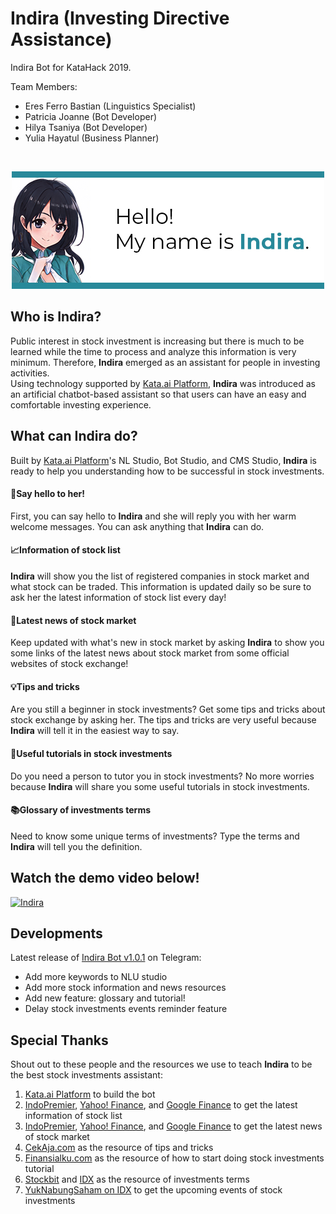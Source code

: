 # Indira (Investing Directive Assistance)
Indira Bot for KataHack 2019.

Team Members:
- Eres Ferro Bastian (Linguistics Specialist)
- Patricia Joanne (Bot Developer)
- Hilya Tsaniya (Bot Developer)
- Yulia Hayatul (Business Planner)

</br>
<p align="center">
  <img src="https://github.com/realicejoanne/indira-dev/blob/master/IndiraIntro.jpg">
</p>

## Who is Indira?
Public interest in stock investment is increasing but there is much to be learned while the time to process and analyze this information is very minimum. Therefore, **Indira** emerged as an assistant for people in investing activities.\
Using technology supported by [Kata.ai Platform](https://platform.kata.ai), **Indira** was introduced as an artificial chatbot-based assistant so that users can have an easy and comfortable investing experience.

## What can Indira do?
Built by [Kata.ai Platform](https://platform.kata.ai)'s NL Studio, Bot Studio, and CMS Studio, **Indira** is ready to help you understanding how to be successful in stock investments.

#### 🙋Say hello to her!
First, you can say hello to **Indira** and she will reply you with her warm welcome messages. You can ask anything that **Indira** can do.

#### 📈Information of stock list
**Indira** will show you the list of registered companies in stock market and what stock can be traded. This information is updated daily so be sure to ask her the latest information of stock list every day!

#### 📰Latest news of stock market
Keep updated with what's new in stock market by asking **Indira** to show you some links of the latest news about stock market from some official websites of stock exchange!

#### 💡Tips and tricks
Are you still a beginner in stock investments? Get some tips and tricks about stock exchange by asking her. The tips and tricks are very useful because **Indira** will tell it in the easiest way to say.

#### 🔎Useful tutorials in stock investments
Do you need a person to tutor you in stock investments? No more worries because **Indira** will share you some useful tutorials in stock investments.

#### 📚Glossary of investments terms
Need to know some unique terms of investments? Type the terms and **Indira** will tell you the definition.

## Watch the demo video below!
[![Indira](https://i.ibb.co/f0ZTD3y/https-i-ytimg-com-vi-JLv-QDw-UXtts-hqdefault.jpg)](http://www.youtube.com/watch?v=JLvQDwUXtts "Indira")

## Developments
Latest release of [Indira Bot v1.0.1](http://t.me/IndiraAI_bot) on Telegram:
- Add more keywords to NLU studio
- Add more stock information and news resources
- Add new feature: glossary and tutorial!
- Delay stock investments events reminder feature

## Special Thanks
Shout out to these people and the resources we use to teach **Indira** to be the best stock investments assistant:
1. [Kata.ai Platform](https://platform.kata.ai) to build the bot
2. [IndoPremier](https://www.indopremier.com/ipotstock/listsaham.php?page=gridview&order=toppick), [Yahoo! Finance](https://finance.yahoo.com/), and [Google Finance](https://www.google.com/finance) to get the latest information of stock list
3. [IndoPremier](https://www.indopremier.com/ipotstock/newsList.php), [Yahoo! Finance](https://finance.yahoo.com/news/), and [Google Finance](https://www.google.com/finance) to get the latest news of stock market
4. [CekAja.com](https://www.cekaja.com/investasi/news/149917-tips-dan-trik-investasi-saham-yang-menguntungkan-untuk-pemula.html) as the resource of tips and tricks
5. [Finansialku.com](https://www.finansialku.com/ketahui-cara-membuka-rekening-saham-hingga-membeli-saham/) as the resource of how to start doing stock investments tutorial
6. [Stockbit](https://blog.stockbit.com/blog/2019/2/25/30-istilah-dalam-investasi-saham-untuk-investor-pemula) and [IDX](https://www.idx.co.id/produk/saham/) as the resource of investments terms
7. [YukNabungSaham on IDX](http://yuknabungsaham.idx.co.id/) to get the upcoming events of stock investments
